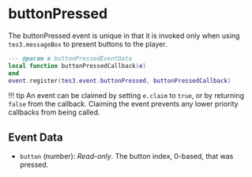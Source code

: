 # buttonPressed
<div class="search_terms" style="display: none">buttonpressed</div>

<!---
	This file is autogenerated. Do not edit this file manually. Your changes will be ignored.
	More information: https://github.com/MWSE/MWSE/tree/master/docs
-->

The buttonPressed event is unique in that it is invoked only when using `tes3.messageBox` to present buttons to the player.

```lua
--- @param e buttonPressedEventData
local function buttonPressedCallback(e)
end
event.register(tes3.event.buttonPressed, buttonPressedCallback)
```

!!! tip
	An event can be claimed by setting `e.claim` to `true`, or by returning `false` from the callback. Claiming the event prevents any lower priority callbacks from being called.

## Event Data

* `button` (number): *Read-only*. The button index, 0-based, that was pressed.

